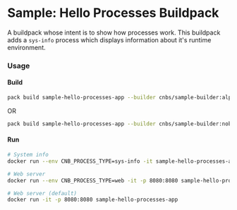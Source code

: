 # Sample: Hello Processes Buildpack

A buildpack whose intent is to show how processes work. This buildpack adds a `sys-info` process which displays
information about it's runtime environment.

### Usage

#### Build

```bash
pack build sample-hello-processes-app --builder cnbs/sample-builder:alpine  --buildpack ../java-maven --buildpack . --path ../../apps/java-maven
```

OR

```bash
pack build sample-hello-processes-app --builder cnbs/sample-builder:noble --buildpack ../java-maven --buildpack . --path ../../apps/java-maven
```

#### Run

```bash
# System info
docker run --env CNB_PROCESS_TYPE=sys-info -it sample-hello-processes-app

# Web server
docker run --env CNB_PROCESS_TYPE=web -it -p 8080:8080 sample-hello-processes-app

# Web server (default)
docker run -it -p 8080:8080 sample-hello-processes-app
```

